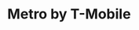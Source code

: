 ---
title: "Metro by T-Mobile"
url: /greenville/metro-by-t-mobile-north-pleasantburg-drive/
shop: mobile phone
---